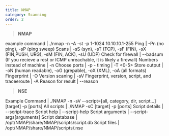 ```yaml
---
title: NMAP
category: Scanning
order: 2
---
```


> **NMAP**

example command | ./nmap -n -A -st -p 1-1024 10.10.10.1-255
Ping | -Pn (no ping), -sP (ping sweep)
Scans | -sS (syn), -sT (TCP), -sF (FIN), -sX (FIN,PUSH, URG), -sM (FIN, ACK), -sU (UDP)
Check for firewall | --badsum <br> (If you recieve a rest or ICMP unreachable, it is likely a firewall)
Numbers instead of machine | -n
Choose ports | -p <start>-<end>
timing | -T <0-5>
Store output | -oN (human readable), -oG (grepable), -oX (XML), -oA (all formats)
Fingerprint | -O
Version scaning | -sV
Fingerprint, version, script, and traceeroute | -A
Reason for result | --reason

> **NSE**

Example Command | ./NMAP -n -sV --script=[all, category, dir, script...] [target] -p [ports]
All scripts  | ./NMAP -sC [target] -p [ports]
Script details | --script-trace
Script help | --script-help
Script arguments | --script-args[arguments]
Script database | /opt/NMAP/share/NMAP/scripts/script.db
Script files | /opt/NMAP/share/NMAP/scripts/<name>.nse




